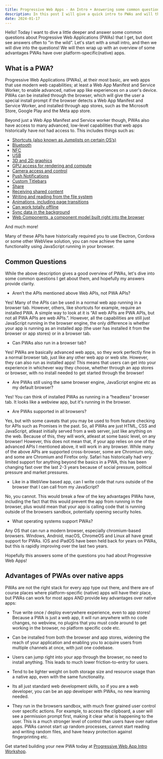 ```yaml
---
title: Progressive Web Apps - An Intro + Answering some common questions 
description: In this post I will give a quick intro to PWAs and will then answer some common questions about PWAs!
date: 2024-01-17
---
```


Hello! Today I want to dive a little deeper and answer some common questions about Progressive Web Applications (PWAs) that I get, but dont see answers often to "in the wild". Let's start with a small intro, and then we will dive into the questions! We will then wrap up with an overview of some advantages PWAs have over platform-specific(native) apps.

## What is a PWA?

Progressive Web Applications (PWAs), at their most basic, are web apps that use modern web capabilities; at least a Web App Manifest and Service Worker, to enable advanced, native app like experiences on a user's device. PWAs can be installed through the browser, which will give the user a special install prompt if the browser detects a Web App Manifest and Service Worker, and installed through app stores, such as the Microsoft Store, Google Play and the Meta app store. 

Beyond just a Web App Manifest and Service worker though, PWAs also have access to many advanced, low-level capabilities that web apps historically have not had access to. This includes things such as:

- [Shortcuts (also known as Jumplists on certain OS’s)](https://docs.pwabuilder.com/#/home/native-features?id=shortcuts)
- [Bluetooth](https://medium.com/going-fullstack/interact-with-bluetooth-devices-using-the-web-bluetooth-api-7984b2509939)
- [NFC](https://developer.chrome.com/docs/capabilities/nfc)
- [USB](https://developer.chrome.com/docs/capabilities/usb)
- [3D and 2D graphics](https://developer.mozilla.org/en-US/docs/Web/API/WebGL_API)
- [GPU access for rendering and compute](https://developer.chrome.com/blog/webgpu-cross-platform/)
- [Camera access and control](https://developer.chrome.com/blog/imagecapture/)
- [Push Notifications](https://docs.pwabuilder.com/#/home/native-features?id=push-notifications)
- [Custom Titlebars](https://docs.pwabuilder.com/#/home/native-features?id=window-controls-overlay)
- [Share](https://docs.pwabuilder.com/#/home/native-features?id=web-share-api)
- [Receiving shared content](https://docs.pwabuilder.com/#/home/native-features?id=how-to-share-to-your-pwa)
- [Writing and reading from the file system](https://learn.microsoft.com/en-us/microsoft-edge/progressive-web-apps-chromium/how-to/offline#file-system-access)
- [Animations, including page transitions](https://developer.chrome.com/docs/web-platform/view-transitions/)
- [Can work totally offline](https://learn.microsoft.com/en-us/microsoft-edge/progressive-web-apps-chromium/how-to/service-workers)
- [Sync data in the background](https://docs.pwabuilder.com/#/home/native-features?id=background-sync)
- [Web Components, a component model built right into the browser](https://developer.mozilla.org/en-US/docs/Web/API/Web_Components)

And much more!

Many of these APIs have historically required you to use Electron, Cordova or some other WebView solution, you can now achieve the same functionality using JavaScript running in your browser.

## Common Questions

While the above description gives a good overview of PWAs, let's dive into some common questions I get about them, and hopefully my answers provide clarity.

- Aren’t the APIs mentioned above Web APIs, not PWA APIs?  

Yes! Many of the APIs can be used in a normal web app running in a browser tab. However, others, like shortcuts for example, require an installed PWA. A simple way to look at it is “All web APIs are PWA APIs, but not all PWA APIs are web APIs.”. However, all the capabilities are still just JavaScript running in the browser engine, the only difference is whether your app is running as an installed app (the user has installed it from the browser or app stores) or in a browser tab.

- Can PWAs also run in a browser tab?  

Yes! PWAs are basically advanced web apps, so they work perfectly fine in a normal browser tab, just like any other web app or web site. However, they can also run as installed apps! This means that users can get into your experience in whichever way they choose, whether through an app stores or browser, with no install needed to get started through the browser!

- Are PWAs still using the same browser engine, JavaScript engine etc as my default browser?  

Yes! You can think of installed PWAs as running in a “headless” browser tab. It looks like a webview app, but it's running in the browser.

- Are PWAs supported in all browsers?  

Yes, but with some caveats that you may be used to from feature checking for APIs such as Promises in the past. So, all PWAs are just HTML, CSS and JavaScript, atleast initially served from a web server, just like anything on the web. Because of this, they will work, atleast at some basic level, on any browser! However, this does not mean that, if your app relies on one of the advanced APIs I mentioned above, it will work in any browser. While many of the above APIs are supported cross-browser, some are Chromium only, and some are Chromium and Firefox only. Safari has historically had very limited support for anything beyond the basics in a PWA, this has been changing fast over the last 2-3 years because of social pressure, political pressure and market pressures.  

- Like in a WebView based app, can I write code that runs outside of the browser that I can call from my JavaScript?  

No, you cannot. This would break a few of the key advantages PWAs have, including the fact that this would prevent the app from running in the browser, plus would mean that your app is calling code that is running outside of the browsers sandbox, potentially opening security holes.

- What operating systems support PWAs?

Any OS that can run a modern browser, especially chromium-based browsers. Windows, Android, macOS, ChromeOS and Linux all have great support for PWAs. IOS and iPadOS have been held back for years on PWAs, but this is rapidly improving over the last two years.

Hopefully this answers some of the questions you had about Progressive Web Apps!

## Advantages of PWAs over native apps

PWAs are not the right stack for every app type out there, and there are of course places where platform-specific (native) apps will have their place, but PWAs can work for most apps AND provide key advantages over native apps:

- True write once / deploy everywhere experience, even to app stores! Because a PWA is just a web app, it will run anywhere with no code changes, no webview, no plugins that you must code around to get working in the browser, no platform specific code etc.

- Can be installed from both the browser and app stores, widening the reach of your application and enabling you to acquire users from multiple channels at once, with just one codebase.  

- Users can jump right into your app through the browser, no need to install anything. This leads to much lower friction-to-entry for users.

- Tend to be lighter weight on both storage size and resource usage than a native app, even with the same functionality.  

- Its all just standard web development skills, so if you are a web developer, you can be an app developer with PWAs, no new learning needed.

- They run in the browsers sandbox, with much finer grained user control over specific actions. For example, to access the clipboard, a user will see a permission prompt first, making it clear what is happening to the user. This is a much stronger level of control than users have over native apps. PWAs cannot start up random processes, cannot start reading and writing random files, and have heavy protection against fingerprinting etc.

Get started building your new PWA today at [Progressive Web App Intro Workshop](https://docs.pwabuilder.com/#/home/pwa-workshop).  
